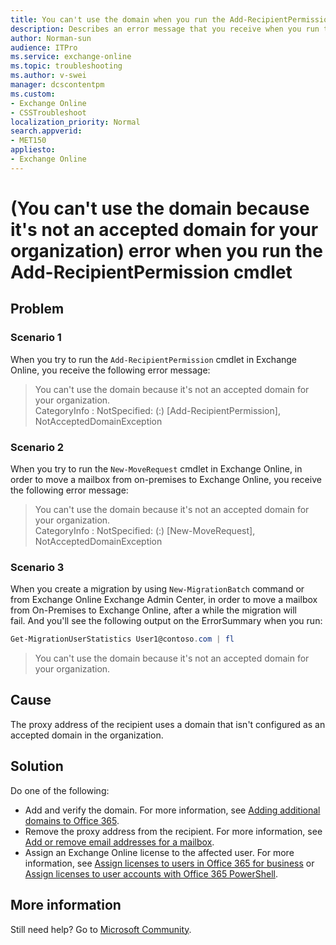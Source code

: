 ```yaml
---
title: You can't use the domain when you run the Add-RecipientPermission cmdlet
description: Describes an error message that you receive when you run the Add-RecipientPermission cmdlet in Exchange Online if the proxy address of the recipient uses a domain that isn't configured as an accepted domain. Provides a solution.
author: Norman-sun
audience: ITPro
ms.service: exchange-online
ms.topic: troubleshooting
ms.author: v-swei
manager: dcscontentpm
ms.custom: 
- Exchange Online
- CSSTroubleshoot
localization_priority: Normal
search.appverid: 
- MET150
appliesto:
- Exchange Online
---
```

# (You can't use the domain because it's not an accepted domain for your organization) error when you run the Add-RecipientPermission cmdlet

## Problem

### Scenario 1

When you try to run the `Add-RecipientPermission` cmdlet in Exchange Online, you receive the following error message:

> You can't use the domain because it's not an accepted domain for your organization.  
> CategoryInfo : NotSpecified: (:) [Add-RecipientPermission], NotAcceptedDomainException

### Scenario 2

When you try to run the `New-MoveRequest` cmdlet in Exchange Online, in order to move a mailbox from on-premises to Exchange Online, you receive the following error message:

> You can't use the domain because it's not an accepted domain for your organization.  
> CategoryInfo : NotSpecified: (:) [New-MoveRequest], NotAcceptedDomainException

### Scenario 3

When you create a migration by using `New-MigrationBatch` command or from Exchange Online Exchange Admin Center, in order to move a mailbox from On-Premises to Exchange Online, after a while the migration will fail. And you'll see the following output on the ErrorSummary when you run:

```powershell
Get-MigrationUserStatistics User1@contoso.com | fl
```

> You can't use the domain because it's not an accepted domain for your organization.

## Cause

The proxy address of the recipient uses a domain that isn't configured as an accepted domain in the organization.

## Solution

Do one of the following:

- Add and verify the domain. For more information, see [Adding additional domains to Office 365](https://support.office.com/article/adding-additional-domains-to-office-365-2d2fa996-b760-411d-a5cc-190d63f13207).
- Remove the proxy address from the recipient. For more information, see [Add or remove email addresses for a mailbox](/Exchange/recipients/user-mailboxes/email-addresses).
- Assign an Exchange Online license to the affected user. For more information, see [Assign licenses to users in Office 365 for business](/office365/admin/subscriptions-and-billing/assign-licenses-to-users) or [Assign licenses to user accounts with Office 365 PowerShell](/office365/enterprise/powershell/assign-licenses-to-user-accounts-with-office-365-powershell).
  
## More information

Still need help? Go to [Microsoft Community](https://answers.microsoft.com).